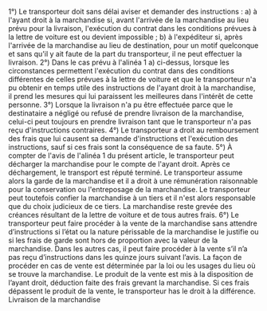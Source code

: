 1°) Le transporteur doit sans délai aviser et demander des instructions :
a) à l'ayant droit à la marchandise si, avant l'arrivée de la marchandise au lieu prévu pour la livraison, l'exécution
du contrat dans les conditions prévues à la lettre de voiture est ou devient impossible ;
b) à l'expéditeur si, après l'arrivée de la marchandise au lieu de destination, pour un motif quelconque et sans qu'il
y ait faute de la part du transporteur, il ne peut effectuer la livraison.
2°) Dans le cas prévu à l'alinéa 1 a) ci-dessus, lorsque les circonstances permettent l'exécution du contrat dans
des conditions différentes de celles prévues à la lettre de voiture et que le transporteur n'a pu obtenir en temps
utile des instructions de l'ayant droit à la marchandise, il prend les mesures qui lui paraissent les meilleures dans
l'intérêt de cette personne.
3°) Lorsque la livraison n'a pu être effectuée parce que le destinataire a négligé ou refusé de prendre livraison de
la marchandise, celui-ci peut toujours en prendre livraison tant que le transporteur n'a pas reçu d'instructions
contraires.
4°) Le transporteur a droit au remboursement des frais que lui causent sa demande d'instructions et l'exécution
des instructions, sauf si ces frais sont la conséquence de sa faute.
5°) À compter de l'avis de l'alinéa 1 du présent article, le transporteur peut décharger la marchandise pour le
compte de l'ayant droit. Après ce déchargement, le transport est réputé terminé. Le transporteur assume alors la
garde de la marchandise et il a droit à une rémunération raisonnable pour la conservation ou l'entreposage de la
marchandise. Le transporteur peut toutefois confier la marchandise à un tiers et il n'est alors responsable que du
choix judicieux de ce tiers. La marchandise reste grevée des créances résultant de la lettre de voiture et de tous
autres frais.
6°) Le transporteur peut faire procéder à la vente de la marchandise sans attendre d’instructions si l’état ou la
nature périssable de la marchandise le justifie ou si les frais de garde sont hors de proportion avec la valeur de la
marchandise. Dans les autres cas, il peut faire procéder à la vente s’il n’a pas reçu d’instructions dans les quinze
jours suivant l’avis. La façon de procéder en cas de vente est déterminée par la loi ou les usages du lieu où se
trouve la marchandise. Le produit de la vente est mis à la disposition de l’ayant droit, déduction faite des frais
grevant la marchandise. Si ces frais dépassent le produit de la vente, le transporteur has le droit à la différence.
Livraison de la marchandise